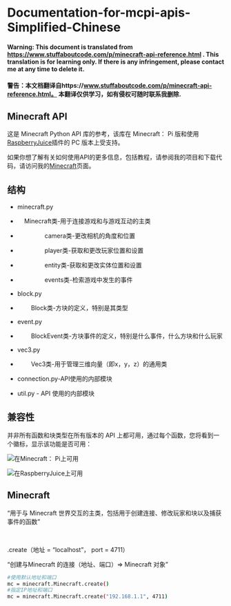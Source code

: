 # Documentation-for-mcpi-apis-Simplified-Chinese

#### Warning: This document is translated from https://www.stuffaboutcode.com/p/minecraft-api-reference.html . This translation is for learning only. If there is any infringement, please contact me at any time to delete it.

#### 警告：本文档翻译自https://www.stuffaboutcode.com/p/minecraft-api-reference.html。 本翻译仅供学习，如有侵权可随时联系我删除.

## Minecraft API

这是 Minecraft Python API 库的参考，该库在 Minecraft： Pi 版和使用 <a href="http://www.stuffaboutcode.com/2014/10/minecraft-raspberryjuice-and-canarymod.html">RaspberryJuice</a>插件的 PC 版本上受支持。

如果你想了解有关如何使用API的更多信息，包括教程，请参阅我的项目和下载代码，请访问我的<a href="http://www.stuffaboutcode.com/p/minecraft.html">Minecraft</a>页面。

## 结构

- minecraft.py

- &nbsp;&nbsp;&nbsp;&nbsp;Minecraft类-用于连接游戏和与游戏互动的主类

- &nbsp;&nbsp;&nbsp;&nbsp;&nbsp;&nbsp;&nbsp;&nbsp;&nbsp;&nbsp;&nbsp;&nbsp;&nbsp;&nbsp;&nbsp;&nbsp;camera类-更改相机的角度和位置

- &nbsp;&nbsp;&nbsp;&nbsp;&nbsp;&nbsp;&nbsp;&nbsp;&nbsp;&nbsp;&nbsp;&nbsp;&nbsp;&nbsp;&nbsp;&nbsp;player类-获取和更改玩家位置和设置

- &nbsp;&nbsp;&nbsp;&nbsp;&nbsp;&nbsp;&nbsp;&nbsp;&nbsp;&nbsp;&nbsp;&nbsp;&nbsp;&nbsp;&nbsp;&nbsp;entity类-获取和更改实体位置和设置

- &nbsp;&nbsp;&nbsp;&nbsp;&nbsp;&nbsp;&nbsp;&nbsp;&nbsp;&nbsp;&nbsp;&nbsp;&nbsp;&nbsp;&nbsp;&nbsp;events类-检索游戏中发生的事件

- block.py

- &nbsp;&nbsp;&nbsp;&nbsp;&nbsp;&nbsp;&nbsp;&nbsp;Block类-方块的定义，特别是其类型

- event.py

- &nbsp;&nbsp;&nbsp;&nbsp;&nbsp;&nbsp;&nbsp;&nbsp;BlockEvent类-方块事件的定义，特别是什么事件，什么方块和什么玩家

- vec3.py

- &nbsp;&nbsp;&nbsp;&nbsp;&nbsp;&nbsp;&nbsp;&nbsp;Vec3类-用于管理三维向量（即x，y，z）的通用类

- connection.py-API使用的内部模块

- util.py - API 使用的内部模块

## 兼容性

并非所有函数和块类型在所有版本的 API 上都可用，通过每个函数，您将看到一个徽标，显示该功能是否可用：

<img src="https://3.bp.blogspot.com/-jfHVu6wzJ8A/VLZrZRxHviI/AAAAAAAAKnc/QkMuqztRYP8/s1600/Raspi_logo_small.png"/>在Minecraft： Pi上可用

<img src="https://3.bp.blogspot.com/-kTbsdFgeL4E/VLZrwiMGWZI/AAAAAAAAKnk/AYCZdsaR-Vg/s1600/bukkit_logo_small.png"/>在RaspberryJuice上可用

## Minecraft

“用于与 Minecraft 世界交互的主类，包括用于创建连接、修改玩家和块以及捕获事件的函数”

<br />

.create（地址 = “localhost”， port = 4711）

“创建与Minecraft 的连接（地址、端口）=> Minecraft 对象”

```bash
#使用默认地址和端口
mc = minecraft.Minecraft.create()
#指定IP地址和端口
mc = minecraft.Minecraft.create("192.168.1.1", 4711)

```